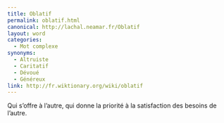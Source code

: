 ```yaml
---
title: Oblatif
permalink: oblatif.html
canonical: http://lachal.neamar.fr/Oblatif
layout: word
categories:
  - Mot complexe
synonyms:
  - Altruiste
  - Caritatif
  - Dévoué
  - Généreux
link: http://fr.wiktionary.org/wiki/oblatif
---
```


Qui s’offre à l’autre, qui donne la priorité à la satisfaction des besoins de l’autre.

